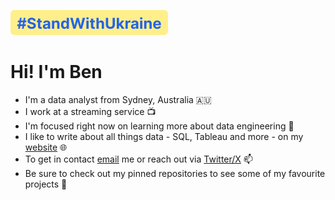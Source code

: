 [![Stand With Ukraine](https://raw.githubusercontent.com/vshymanskyy/StandWithUkraine/main/badges/StandWithUkraine.svg)](https://stand-with-ukraine.pp.ua)

# Hi! I'm Ben

- I'm a data analyst from Sydney, Australia 🇦🇺
- I work at a streaming service 📺
- I'm focused right now on learning more about data engineering 🔨
- I like to write about all things data - SQL, Tableau and more - on my [website](https://ben-nour.com/)  🌐
- To get in contact [email](mailto:hello@ben-nour.com) me or reach out via [Twitter/X](https://twitter.com/benjamin_nour) 📫
- Be sure to check out my pinned repositories to see some of my favourite projects 📍

<!---
ruthlesscattle/ruthlesscattle is a ✨ special ✨ repository because its `README.md` (this file) appears on your GitHub profile.
You can click the Preview link to take a look at your changes.
--->
